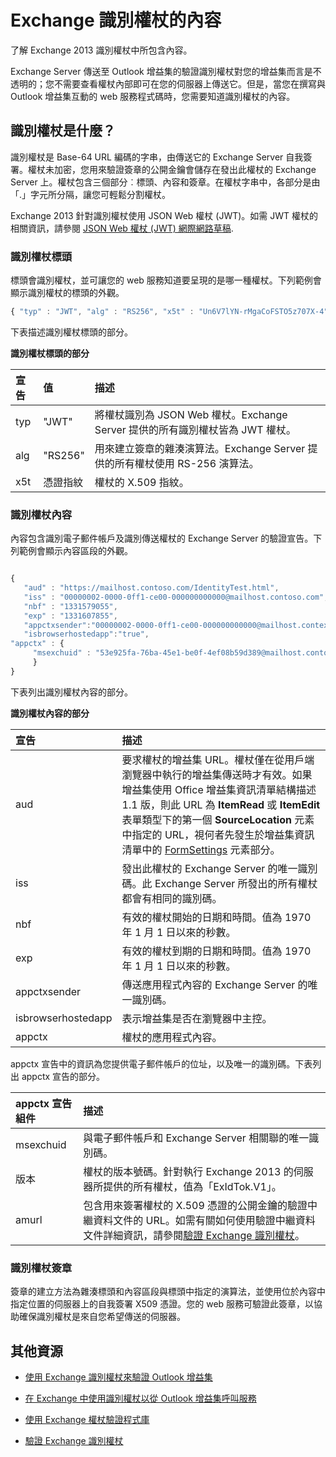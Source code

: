 
# <a name="inside-the-exchange-identity-token"></a>Exchange 識別權杖的內容
了解 Exchange 2013 識別權杖中所包含內容。



Exchange Server 傳送至 Outlook 增益集的驗證識別權杖對您的增益集而言是不透明的；您不需要查看權杖內部即可在您的伺服器上傳送它。但是，當您在撰寫與 Outlook 增益集互動的 web 服務程式碼時，您需要知道識別權杖的內容。

## <a name="what-is-an-identity-token"></a>識別權杖是什麼？


識別權杖是 Base-64 URL 編碼的字串，由傳送它的 Exchange Server 自我簽署。權杖未加密，您用來驗證簽章的公開金鑰會儲存在發出此權杖的 Exchange Server 上。權杖包含三個部分︰標頭、內容和簽章。在權杖字串中，各部分是由「.」字元所分隔，讓您可輕鬆分割權杖。

Exchange 2013 針對識別權杖使用 JSON Web 權杖 (JWT)。如需 JWT 權杖的相關資訊，請參閱 [JSON Web 權杖 (JWT) 網際網路草稿](http://self-issued.info/docs/draft-ietf-oauth-json-web-token.html).


### <a name="identity-token-header"></a>識別權杖標頭

標頭會識別權杖，並可讓您的 web 服務知道要呈現的是哪一種權杖。下列範例會顯示識別權杖的標頭的外觀。

```js
{ "typ" : "JWT", "alg" : "RS256", "x5t" : "Un6V7lYN-rMgaCoFSTO5z707X-4" }
```

下表描述識別權杖標頭的部分。


**識別權杖標頭的部分**


|**宣告**|**值**|**描述**|
|:-----|:-----|:-----|
|typ|"JWT"|將權杖識別為 JSON Web 權杖。Exchange Server 提供的所有識別權杖皆為 JWT 權杖。|
|alg|"RS256"|用來建立簽章的雜湊演算法。Exchange Server 提供的所有權杖使用 RS-256 演算法。|
|x5t|憑證指紋|權杖的 X.509 指紋。|

### <a name="identity-token-payload"></a>識別權杖內容

內容包含識別電子郵件帳戶及識別傳送權杖的 Exchange Server 的驗證宣告。下列範例會顯示內容區段的外觀。
```js

{ 
   "aud" : "https://mailhost.contoso.com/IdentityTest.html", 
   "iss" : "00000002-0000-0ff1-ce00-000000000000@mailhost.contoso.com", 
   "nbf" : "1331579055", 
   "exp" : "1331607855", 
   "appctxsender":"00000002-0000-0ff1-ce00-000000000000@mailhost.context.com",
   "isbrowserhostedapp":"true",
"appctx" : { 
     "msexchuid" : "53e925fa-76ba-45e1-be0f-4ef08b59d389@mailhost.contoso.com" "version" : "ExIdTok.V1" "amurl" :         "https://mailhost.contoso.com:443/autodiscover/metadata/json/1" 
     } 
}
```
下表列出識別權杖內容的部分。


**識別權杖內容的部分**


|**宣告**|**描述**|
|:-----|:-----|
|aud|要求權杖的增益集 URL。權杖僅在從用戶端瀏覽器中執行的增益集傳送時才有效。如果增益集使用 Office 增益集資訊清單結構描述 1.1 版，則此 URL 為 **ItemRead** 或 **ItemEdit**表單類型下的第一個 **SourceLocation** 元素中指定的 URL，視何者先發生於增益集資訊清單中的 [FormSettings](http://msdn.microsoft.com/en-us/library/0d1a311d-939d-78c1-e968-89ddf7ebc4b4%28Office.15%29.aspx) 元素部分。|
|iss|發出此權杖的 Exchange Server 的唯一識別碼。此 Exchange Server 所發出的所有權杖都會有相同的識別碼。|
|nbf|有效的權杖開始的日期和時間。值為 1970 年 1 月 1 日以來的秒數。 |
|exp|有效的權杖到期的日期和時間。值為 1970 年 1 月 1 日以來的秒數。|
|appctxsender|傳送應用程式內容的 Exchange Server 的唯一識別碼。|
|isbrowserhostedapp|表示增益集是否在瀏覽器中主控。|
|appctx|權杖的應用程式內容。 |
appctx 宣告中的資訊為您提供電子郵件帳戶的位址，以及唯一的識別碼。下表列出 appctx 宣告的部分。



|**appctx 宣告組件**|**描述**|
|:-----|:-----|
|msexchuid|與電子郵件帳戶和 Exchange Server 相關聯的唯一識別碼。|
|版本|權杖的版本號碼。針對執行 Exchange 2013 的伺服器所提供的所有權杖，值為「ExIdTok.V1」。|
|amurl|包含用來簽署權杖的 X.509 憑證的公開金鑰的驗證中繼資料文件的 URL。如需有關如何使用驗證中繼資料文件詳細資訊，請參閱[驗證 Exchange 識別權杖](../outlook/validate-an-identity-token.md)。|

### <a name="identity-token-signature"></a>識別權杖簽章

簽章的建立方法為雜湊標頭和內容區段與標頭中指定的演算法，並使用位於內容中指定位置的伺服器上的自我簽署 X509 憑證。您的 web 服務可驗證此簽章，以協助確保識別權杖是來自您希望傳送的伺服器。


## <a name="additional-resources"></a>其他資源



- [使用 Exchange 識別權杖來驗證 Outlook 增益集](../outlook/authentication.md)
    
- [在 Exchange 中使用識別權杖以從 Outlook 增益集呼叫服務](../outlook/call-a-service-by-using-an-identity-token.md)
    
- [使用 Exchange 權杖驗證程式庫](../outlook/use-the-token-validation-library.md)
    
- [驗證 Exchange 識別權杖](../outlook/validate-an-identity-token.md)
    
